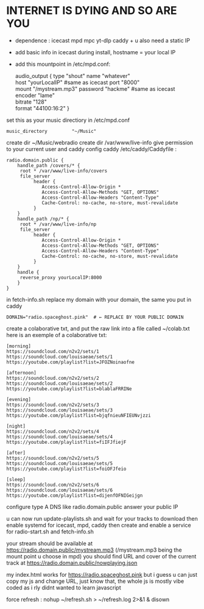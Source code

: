 # INTERNET IS DYING AND SO ARE YOU


- dependence : icecast mpd mpc yt-dlp caddy + u also need a static IP
- add basic info in icecast during install, hostname = your local IP
- add this mountpoint in /etc/mpd.conf:

	audio_output {
	    type        "shout"
	    name        "whatever"		
	    host        "yourLocalIP"	#same as icecast
	    port        "8000"		      
	    mount       "/mystream.mp3" 
	    password    "hackme"        #same as icecast      
	    encoder     "lame"                
	    bitrate     "128"                 
	    format      "44100:16:2"
	}

set this as your music directiory in /etc/mpd.conf 

	music_directory         "~/Music"


create dir ~/Music/webradio
create dir /var/www/live-info give permission to your current user and caddy
config caddy /etc/caddy/Caddyfile :

	radio.domain.public {
		handle_path /covers/* {
		 root * /var/www/live-info/covers
		 file_server
	          header {
	             Access-Control-Allow-Origin *
	             Access-Control-Allow-Methods "GET, OPTIONS"
	             Access-Control-Allow-Headers "Content-Type"
	             Cache-Control: no-cache, no-store, must-revalidate
	          }
		}
		handle_path /np/* {
		 root * /var/www/live-info/np
		 file_server
	          header {
	             Access-Control-Allow-Origin *
	             Access-Control-Allow-Methods "GET, OPTIONS"
	             Access-Control-Allow-Headers "Content-Type"
	             Cache-Control: no-cache, no-store, must-revalidate
	          }
		}
		handle {
		 reverse_proxy yourLocalIP:8000
		}
	}

in fetch-info.sh replace my domain with your domain, the same you put in caddy

	DOMAIN="radio.spaceghost.pink"  # ← REPLACE BY YOUR PUBLIC DOMAIN

create a colaborative txt, and put the raw link into a file called ~/colab.txt
here is an exemple of a colaborative txt: 
	
	[morning]
	https://soundcloud.com/n2v2/sets/1
	https://soundcloud.com/louisaeae/sets/1
	https://youtube.com/playlist?list=JFOZNoinaofne
	
	[afternoon]
	https://soundcloud.com/n2v2/sets/2
	https://soundcloud.com/louisaeae/sets/2
	https://youtube.com/playlist?list=blablaFRRINe
	
	[evening]
	https://soundcloud.com/n2v2/sets/3
	https://soundcloud.com/louisaeae/sets/3
	https://youtube.com/playlist?list=bjqfnieuNFIEUNvjzzi
	
	[night]
	https://soundcloud.com/n2v2/sets/4
	https://soundcloud.com/louisaeae/sets/4
	https://youtube.com/playlist?list=fiIFJfiejF
	
	[after]
	https://soundcloud.com/n2v2/sets/5
	https://soundcloud.com/louisaeae/sets/5
	https://youtube.com/playlist?list=foiOFJfeio
	
	[sleep]
	https://soundcloud.com/n2v2/sets/6
	https://soundcloud.com/louisaeae/sets/6
	https://youtube.com/playlist?list=dijenfOFNIGeijgn

configure type A DNS like radio.domain.public answer your public IP

u can now run update-playlists.sh and wait for your tracks to download then enable systemd for icecast, mpd, caddy then create and enable a service for radio-start.sh and fetch-info.sh

your stream should be available at https://radio.domain.public/mystream.mp3 (/mystream.mp3 being the mount point u choose in mpd)
you should find URL and cover of the current track at https://radio.domain.public/nowplaying.json

my index.html works for https://radio.spaceghost.pink but i guess u can just copy my js and change URL, just know that, the whole js is mostly vibe coded as i rly didnt wanted to learn javascript 

force refresh : nohup ~/refresh.sh > ~/refresh.log 2>&1 & disown

